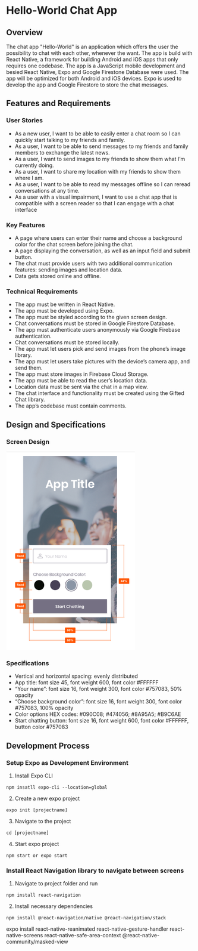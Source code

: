 # Hello-World Chat App

## Overview
The chat app "Hello-World" is an application which offers the user the possibility to chat with each other, whenever the want. 
The app is build with React Native, a framework for building Android and iOS apps that only requires one codebase.
The app is a JavaScript mobile development and besied React Native, Expo and Google Firestone Database were used.
The app will be optimized for both Android and iOS devices.
Expo is used to develop the app and Google Firestore to store the chat messages.

## Features and Requirements
### User Stories
* As a new user, I want to be able to easily enter a chat room so I can quickly start talking to my
friends and family.
* As a user, I want to be able to send messages to my friends and family members to exchange
the latest news.
* As a user, I want to send images to my friends to show them what I’m currently doing.
* As a user, I want to share my location with my friends to show them where I am.
* As a user, I want to be able to read my messages offline so I can reread conversations at any
time.
* As a user with a visual impairment, I want to use a chat app that is compatible with a screen
reader so that I can engage with a chat interface

### Key Features
* A page where users can enter their name and choose a background color for the chat screen
before joining the chat.
* A page displaying the conversation, as well as an input field and submit button.
* The chat must provide users with two additional communication features: sending images
and location data.
* Data gets stored online and offline.

### Technical Requirements
* The app must be written in React Native.
* The app must be developed using Expo.
* The app must be styled according to the given screen design.
* Chat conversations must be stored in Google Firestore Database.
* The app must authenticate users anonymously via Google Firebase authentication.
* Chat conversations must be stored locally.
* The app must let users pick and send images from the phone’s image library.
* The app must let users take pictures with the device’s camera app, and send them.
* The app must store images in Firebase Cloud Storage.
* The app must be able to read the user’s location data.
* Location data must be sent via the chat in a map view.
* The chat interface and functionality must be created using the Gifted Chat library.
* The app’s codebase must contain comments.

## Design and Specifications
### Screen Design
![hello-world Welcome Screen](https://github.com/elzneik/hello-world/blob/master/picture/AppDesign.PNG)
### Specifications
* Vertical and horizontal spacing: evenly distributed
* App title: font size 45, font weight 600, font color #FFFFFF
* “Your name”: font size 16, font weight 300, font color #757083, 50% opacity
* “Choose background color”: font size 16, font weight 300, font color #757083, 100% opacity
* Color options HEX codes: #090C08; #474056; #8A95A5; #B9C6AE
* Start chatting button: font size 16, font weight 600, font color #FFFFFF, button color #757083

## Development Process
### Setup Expo as Development Environment
1. Install Expo CLI
```
npm insatll expo-cli --location=global
```
2. Create a new expo project
```
expo init [projectname]
```
3. Navigate to the project
```
cd [projectname]
```
4. Start expo project
```
npm start or expo start
```
### Install React Navigation library to navigate between screens
1. Navigate to project folder and run
```
npm install react-navigation
```
2. Install necessary dependencies
```
npm install @react-navigation/native @react-navigation/stack
```

expo install react-native-reanimated react-native-gesture-handler react-native-screens react-native-safe-area-context @react-native-community/masked-view
